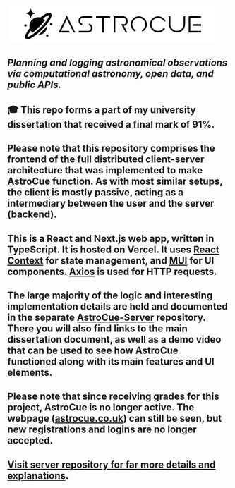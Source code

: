 <a name="top"></a>

![AstroCue logo](./res/AstroCue-Logo.png)

## _Planning and logging astronomical observations via computational astronomy, open data, and public APIs._

## 🎓 This repo forms a part of my university dissertation that received a final mark of 91%.

## Please note that this repository comprises the frontend of the full distributed client-server architecture that was implemented to make AstroCue function. As with most similar setups, the client is mostly passive, acting as a intermediary between the user and the server (backend).

## This is a React and Next.js web app, written in TypeScript. It is hosted on Vercel. It uses [React Context](https://reactjs.org/docs/context.html) for state management, and [MUI](https://mui.com/) for UI components. [Axios](https://axios-http.com/docs/intro) is used for HTTP requests.

## The large majority of the logic and interesting implementation details are held and documented in the separate [AstroCue-Server](https://github.com/Reeceeboii/AstroCue-Server) repository. There you will  also find links to the main dissertation document, as well as a demo video that can be used to see how AstroCue functioned along with its main features and UI elements.

## Please note that since receiving grades for this project, AstroCue is no longer active. The webpage ([astrocue.co.uk](https://astrocue.co.uk)) can still be seen, but new registrations and logins are no longer accepted.

## [Visit server repository for far more details and explanations](https://github.com/Reeceeboii/AstroCue-Server).